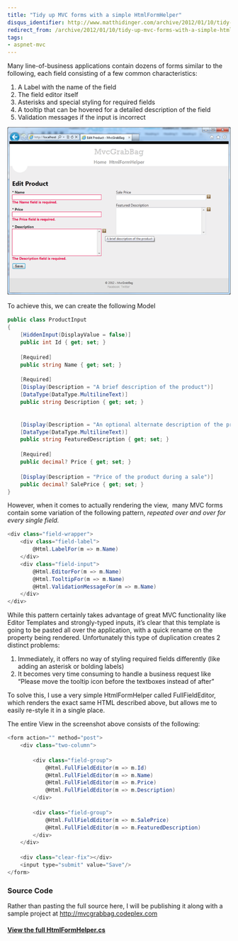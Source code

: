 ```yaml
---
title: "Tidy up MVC forms with a simple HtmlFormHelper"
disqus_identifier: http://www.matthidinger.com/archive/2012/01/10/tidy-up-mvc-forms-with-a-simple-htmlformhelper.aspx
redirect_from: /archive/2012/01/10/tidy-up-mvc-forms-with-a-simple-htmlformhelper.aspx/
tags: 
- aspnet-mvc
---
```

Many line-of-business applications contain dozens of forms similar to the following, each field consisting of a few common characteristics:

1.  A Label with the name of the field
2.  The field editor itself
3.  Asterisks and special styling for required fields
4.  A tooltip that can be hovered for a detailed description of the field
5.  Validation messages if the input is incorrect

![](/images/subtext-content/www_matthidinger_com/Windows-Live-Writer/1d7e768239e6_E33C/image_thumb_8.png)


To achieve this, we can create the following Model

```csharp
public class ProductInput
{
    [HiddenInput(DisplayValue = false)]
    public int Id { get; set; }

    [Required]
    public string Name { get; set; }

    [Required]
    [Display(Description = "A brief description of the product")]
    [DataType(DataType.MultilineText)]
    public string Description { get; set; }


    [Display(Description = "An optional alternate description of the product to display when featured on the home page")]
    [DataType(DataType.MultilineText)]
    public string FeaturedDescription { get; set; }

    [Required]
    public decimal? Price { get; set; }

    [Display(Description = "Price of the product during a sale")]
    public decimal? SalePrice { get; set; }
}
```

However, when it comes to actually rendering the view,  many MVC forms contain some variation of the following pattern, *repeated over and over for every single field.*

```csharp
<div class="field-wrapper">
    <div class="field-label">
        @Html.LabelFor(m => m.Name)
    </div>
    <div class="field-input">
        @Html.EditorFor(m => m.Name)
        @Html.TooltipFor(m => m.Name)
        @Html.ValidationMessageFor(m => m.Name)
    </div>
</div>
```

While this pattern certainly takes advantage of great MVC functionality like Editor Templates and strongly-typed inputs, it’s clear that this template is going to be pasted all over the application, with a quick rename on the property being rendered. Unfortunately this type of duplication creates 2 distinct problems:

1.  Immediately, it offers no way of styling required fields differently (like adding an asterisk or bolding labels)
2.  It becomes very time consuming to handle a business request like “Please move the tooltip icon before the textboxes instead of after”

To solve this, I use a very simple HtmlFormHelper called FullFieldEditor, which renders the exact same HTML described above, but allows me to easily re-style it in a single place.

The entire View in the screenshot above consists of the following:

```csharp
<form action="" method="post">
    <div class="two-column">
    
        <div class="field-group">
            @Html.FullFieldEditor(m => m.Id)
            @Html.FullFieldEditor(m => m.Name)
            @Html.FullFieldEditor(m => m.Price)
            @Html.FullFieldEditor(m => m.Description)
        </div>
        
        <div class="field-group">
            @Html.FullFieldEditor(m => m.SalePrice)
            @Html.FullFieldEditor(m => m.FeaturedDescription)
        </div>
    </div>
    
    <div class="clear-fix"></div>
    <input type="submit" value="Save"/>
</form>
```

### Source Code

Rather than pasting the full source here, I will be publishing it along with a sample project at <http://mvcgrabbag.codeplex.com>

#### [View the full HtmlFormHelper.cs](http://mvcgrabbag.codeplex.com/SourceControl/changeset/view/dee469477184#MvcGrabBag.Web%2fHelpers%2fHtmlFormHelper.cs "HtmlFormHelper.cs")

 

